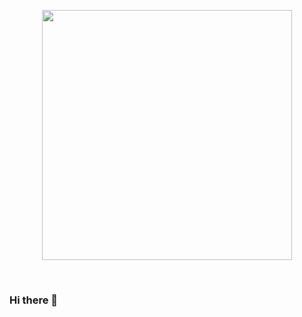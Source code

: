 <p align="center">
<img src="https://user-images.githubusercontent.com/116224156/210676881-4e51c387-647b-4aa6-ae67-3dc56ca97fba.gif" width="400">
</p>
<br />


### Hi there 👋

<!--
**alexbrenes999/alexbrenes999** is a ✨ _special_ ✨ repository because its `README.md` (this file) appears on your GitHub profile.

Here are some ideas to get you started:

- 🔭 I’m currently working on ...
- 🌱 I’m currently learning ...
- 👯 I’m looking to collaborate on ...
- 🤔 I’m looking for help with ...
- 💬 Ask me about ...
- 📫 How to reach me: ...
- 😄 Pronouns: ...
- ⚡ Fun fact: ...
-->

